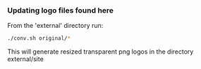 ### Updating logo files found here
From the 'external' directory run:

```bash
./conv.sh original/*
```

This will generate resized transparent png logos in the directory external/site
